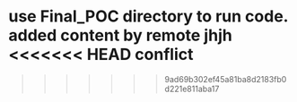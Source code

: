use Final_POC directory to run code.
added content by remote
jhjh
<<<<<<< HEAD
conflict
=======

>>>>>>> 9ad69b302ef45a81ba8d2183fb0d221e811aba17
